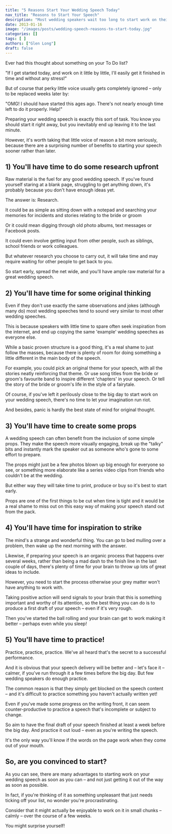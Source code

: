 ```yaml
---
title: "5 Reasons Start Your Wedding Speech Today"
nav_title: "Reasons to Start Your Speech"
description: "Most wedding speakers wait too long to start work on their speech. Here are five good reasons to get started today."
date: 2013-01-16
image: "/images/posts/wedding-speech-reasons-to-start-today.jpg"
categories: []
tags: [ ]
authors: ["Glen Long"]
draft: false
---
```

Ever had this thought about something on your To Do list?

"If I get started today, and work on it little by little, I'll easily get it finished in time and without any stress!"

But of course that perky little voice usually gets completely ignored – only to be replaced weeks later by:

"OMG! I should have started this ages ago. There's not nearly enough time left to do it properly. Help!"

Preparing your wedding speech is exactly this sort of task. You know you should start it right away, but you inevitably end up leaving it to the last minute.

However, it's worth taking that little voice of reason a bit more seriously, because there are a surprising number of benefits to starting your speech sooner rather than later.

## 1) You'll have time to do some research upfront

Raw material is the fuel for any good wedding speech. If you've found yourself staring at a blank page, struggling to get anything down, it's probably because you don't have enough ideas yet.

The answer is: Research.

It could be as simple as sitting down with a notepad and searching your memories for incidents and stories relating to the bride or groom

Or it could mean digging through old photo albums, text messages or Facebook posts.

It could even involve getting input from other people, such as siblings, school friends or work colleagues.

But whatever research you choose to carry out, it will take time and may require waiting for other people to get back to you.

So start early, spread the net wide, and you'll have ample raw material for a great wedding speech.

## 2) You'll have time for some original thinking

Even if they don't use exactly the same observations and jokes (although many do) most wedding speeches tend to sound very similar to most other wedding speeches.

This is because speakers with little time to spare often seek inspiration from the internet, and end up copying the same 'example' wedding speeches as everyone else.

While a basic proven structure is a good thing, it's a real shame to just follow the masses, because there is plenty of room for doing something a little different in the main body of the speech.

For example, you could pick an original theme for your speech, with all the stories neatly reinforcing that theme. Or use song titles from the bride or groom's favourite band to inspire different 'chapters' in your speech. Or tell the story of the bride or groom's life in the style of a fairytale.

Of course, if you've left it perilously close to the big day to start work on your wedding speech, there's no time to let your imagination run riot.

And besides, panic is hardly the best state of mind for original thought.

## 3) You'll have time to create some props

A wedding speech can often benefit from the inclusion of some simple props. They make the speech more visually engaging, break up the "talky" bits and instantly mark the speaker out as someone who's gone to some effort to prepare.

The props might just be a few photos blown up big enough for everyone so see, or something more elaborate like a series video clips from friends who couldn't be at the wedding.

But either way they will take time to print, produce or buy so it's best to start early.

Props are one of the first things to be cut when time is tight and it would be a real shame to miss out on this easy way of making your speech stand out from the pack.

## 4) You'll have time for inspiration to strike

The mind's a strange and wonderful thing. You can go to bed mulling over a problem, then wake up the next morning with the answer.

Likewise, if preparing your speech is an organic process that happens over several weeks, rather than being a mad dash to the finish line in the last couple of days, there's plenty of time for your brain to throw up lots of great ideas to include.

However, you need to start the process otherwise your grey matter won't have anything to work with.

Taking positive action will send signals to your brain that this is something important and worthy of its attention, so the best thing you can do is to produce a first draft of your speech – even if it's very rough.

Then you've started the ball rolling and your brain can get to work making it better – perhaps even while you sleep!

## 5) You'll have time to practice!

Practice, practice, practice. We've all heard that's the secret to a successful performance.

And it is obvious that your speech delivery will be better and – let's face it – calmer, if you've run through it a few times before the big day. But few wedding speakers do enough practice.

The common reason is that they simply get blocked on the speech content – and it's difficult to practice something you haven't actually written yet!

Even if you've made some progress on the writing front, it can seem counter-productive to practice a speech that's incomplete or subject to change.

So aim to have the final draft of your speech finished at least a week before the big day. And practice it out loud – even as you're writing the speech.

It's the only way you'll know if the words on the page work when they come out of your mouth.

## So, are you convinced to start?

As you can see, there are many advantages to starting work on your wedding speech as soon as you can – and not just getting it out of the way as soon as possible.

In fact, if you're thinking of it as something unpleasant that just needs ticking off your list, no wonder you're procrastinating.

Consider that it might actually be enjoyable to work on it in small chunks – calmly – over the course of a few weeks.

You might surprise yourself!
